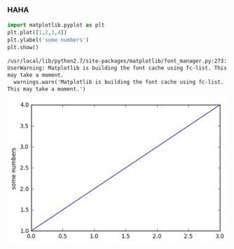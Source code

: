 
### HAHA


```python
import matplotlib.pyplot as plt
plt.plot([1,2,3,4])
plt.ylabel('some numbers')
plt.show()
```

    /usr/local/lib/python2.7/site-packages/matplotlib/font_manager.py:273: UserWarning: Matplotlib is building the font cache using fc-list. This may take a moment.
      warnings.warn('Matplotlib is building the font cache using fc-list. This may take a moment.')



![png](output_1_1.png)



```python

```
